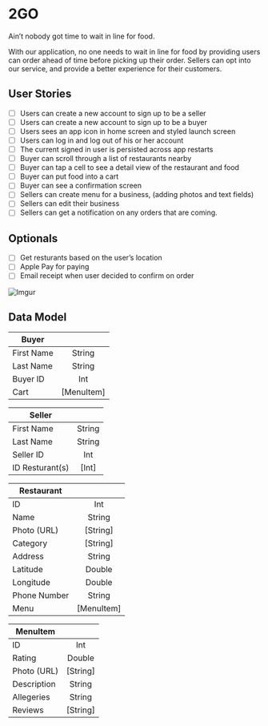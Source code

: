 # 2GO

Ain’t nobody got time to wait in line for food.

With our application, no one needs to wait in line for food by providing users can order ahead of time before picking up their order. Sellers can opt into our service, and provide a better experience for their customers.

## User Stories

- [ ] Users can create a new account to sign up to be a seller
- [ ] Users can create a new account to sign up to be a buyer
- [ ] Users sees an app icon in home screen and styled launch screen
- [ ] Users can log in and log out of his or her account
- [ ] The current signed in user is persisted across app restarts
- [ ] Buyer can scroll through a list of restaurants nearby
- [ ] Buyer can tap a cell to see a detail view of the restaurant and food
- [ ] Buyer can put food into a cart
- [ ] Buyer can see a confirmation screen
- [ ] Sellers can create menu for a business, (adding photos and text fields)
- [ ] Sellers can edit their business
- [ ] Sellers can get a notification on any orders that are coming.

## Optionals

- [ ] Get resturants based on the user’s location
- [ ] Apple Pay for paying
- [ ] Email receipt when user decided to confirm on order

![Imgur](https://i.imgur.com/9zJaZz3.gif)

## Data Model

| Buyer            |               |
| -----------------|:-------------:|
| First Name       | String        |
| Last Name        | String        |
| Buyer ID         | Int           |
| Cart             | [MenuItem]    |

| Seller           |               |
| -----------------|:-------------:|
| First Name       | String        |
| Last Name        | String        |
| Seller ID        | Int           |
| ID Resturant(s)  | [Int]         |

| Restaurant       |               |
| -----------------|:-------------:|
| ID               | Int           |
| Name             | String        |
| Photo (URL)      | [String]      |
| Category         | [String]      |
| Address          | String        |
| Latitude         | Double        |
| Longitude        | Double        |
| Phone Number     | String        |
| Menu             | [MenuItem]    |

| MenuItem         |               |
| -----------------|:-------------:|
| ID               | Int           |
| Rating           | Double        |
| Photo (URL)      | [String]      |
| Description      | String        |
| Allegeries       | String        |
| Reviews          | [String]      |
